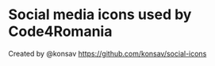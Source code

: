 # Social media icons used by Code4Romania

Created by @konsav https://github.com/konsav/social-icons
